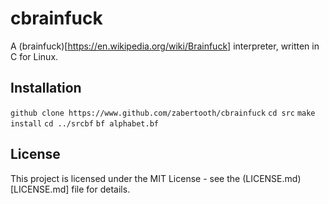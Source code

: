 # cbrainfuck
A (brainfuck)[https://en.wikipedia.org/wiki/Brainfuck] interpreter, written in C for Linux.

## Installation
`github clone https://www.github.com/zabertooth/cbrainfuck`
`cd src`
`make install`
`cd ../srcbf`
`bf alphabet.bf`

## License
This project is licensed under the MIT License - see the (LICENSE.md)[LICENSE.md] file for details.
